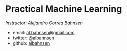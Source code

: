 # Practical Machine Learning

*Instructor: Alejandro Correa Bahnsen*

- email: <al.bahnsen@gmail.com>
- twitter: [@albahnsen](https://twitter.com/albahnsen)
- github: [albahnsen](http://github.com/albahnsen)



